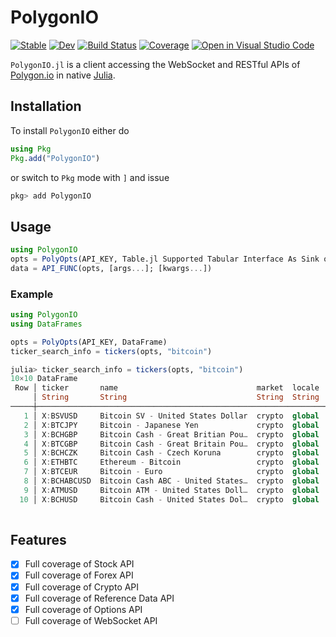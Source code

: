 # PolygonIO

[![Stable](https://img.shields.io/badge/docs-stable-blue.svg)](https://PyDataBlog.github.io/PolygonIO.jl/stable)
[![Dev](https://img.shields.io/badge/docs-dev-blue.svg)](https://PyDataBlog.github.io/PolygonIO.jl/dev)
[![Build Status](https://github.com/PyDataBlog/PolygonIO.jl/workflows/CI/badge.svg)](https://github.com/PyDataBlog/PolygonIO.jl/actions)
[![Coverage](https://codecov.io/gh/PyDataBlog/PolygonIO.jl/branch/master/graph/badge.svg)](https://codecov.io/gh/PyDataBlog/PolygonIO.jl)
[![Open in Visual Studio Code](https://open.vscode.dev/badges/open-in-vscode.svg)](https://open.vscode.dev/PyDataBlog/PolygonIO.jl)

`PolygonIO.jl` is a client accessing the WebSocket and RESTful APIs of [Polygon.io](https://polygon.io/) in native [Julia](https://julialang.org/).

## Installation

To install `PolygonIO` either do

```julia
using Pkg
Pkg.add("PolygonIO")
```

or switch to `Pkg` mode with `]` and issue

```julia
pkg> add PolygonIO
```

## Usage

```julia
using PolygonIO
opts = PolyOpts(API_KEY, Table.jl Supported Tabular Interface As Sink or nothing)
data = API_FUNC(opts, [args...]; [kwargs...])
```

### Example

```julia
using PolygonIO
using DataFrames

opts = PolyOpts(API_KEY, DataFrame)
ticker_search_info = tickers(opts, "bitcoin")
```

```julia
julia> ticker_search_info = tickers(opts, "bitcoin")
10×10 DataFrame
 Row │ ticker       name                               market  locale  active  currency_symbol  currency_name         base_curre ⋯
     │ String       String                             String  String  Bool    String           String                String     ⋯
─────┼────────────────────────────────────────────────────────────────────────────────────────────────────────────────────────────
   1 │ X:BSVUSD     Bitcoin SV - United States Dollar  crypto  global    true  USD              United States Dollar  BSV        ⋯
   2 │ X:BTCJPY     Bitcoin - Japanese Yen             crypto  global    true  JPY              Japanese Yen          BTC
   3 │ X:BCHGBP     Bitcoin Cash - Great Britian Pou…  crypto  global    true  GBP              Great Britian Pound   BCH
   4 │ X:BTCGBP     Bitcoin Cash - Great Britain Pou…  crypto  global    true  GBP              Great Britain Pound   BTC
   5 │ X:BCHCZK     Bitcoin Cash - Czech Koruna        crypto  global    true  CZK              Czech Koruna          BCH        ⋯
   6 │ X:ETHBTC     Ethereum - Bitcoin                 crypto  global    true  BTC              Bitcoin               ETH
   7 │ X:BTCEUR     Bitcoin - Euro                     crypto  global    true  EUR              Euro                  BTC
   8 │ X:BCHABCUSD  Bitcoin Cash ABC - United States…  crypto  global    true  USD              United States Dollar  BCHABC
   9 │ X:ATMUSD     Bitcoin ATM - United States Doll…  crypto  global    true  USD              United States Dollar  ATM        ⋯
  10 │ X:BCHUSD     Bitcoin Cash - United States Dol…  crypto  global    true  USD              United States Dollar  BCH
                                                                                                                 3 columns omitted
```

## Features

- [X] Full coverage of Stock API
- [X] Full coverage of Forex API
- [X] Full coverage of Crypto API
- [X] Full coverage of Reference Data API
- [X] Full coverage of Options API
- [ ] Full coverage of WebSocket API
